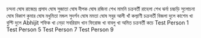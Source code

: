 চন্দনা ঘোষ 
রাজেন্দ্র প্রসাদ ঘোষ 
সুজাতা ঘোষ
দীপক ঘোষ
রজিনা শেখ
মামনি চক্রবর্তী
রাহেলা শেখ
ঝর্না চচ্চড়ি
সুলোচনা ঘোষ
বিকাশ কুমার ঘোষ
মধুমিতা মন্ডল
সুদর্শন ঘোষ
মমতা ঘোষ
সবুর আলী খাঁ
কল্যাণী চক্রবর্তী
বিজলা দুলে
কাশেম খা 
বুল্টি দুলে
Abhijit
শফিক খা
নেড়া
সবরিয়াদ খান
ফিরোজ খা
বাবলু খা
অমিত চক্রবর্তী
কচে
Test Person 1
Test Person 5
Test Person 7
Test Person 9

